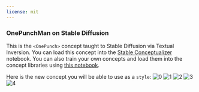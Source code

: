 ```yaml
---
license: mit
---
```

### OnePunchMan on Stable Diffusion
This is the `<OnePunch>` concept taught to Stable Diffusion via Textual Inversion. You can load this concept into the [Stable Conceptualizer](https://colab.research.google.com/github/huggingface/notebooks/blob/main/diffusers/stable_conceptualizer_inference.ipynb) notebook. You can also train your own concepts and load them into the concept libraries using [this notebook](https://colab.research.google.com/github/huggingface/notebooks/blob/main/diffusers/sd_textual_inversion_training.ipynb).

Here is the new concept you will be able to use as a `style`:
![<OnePunch> 0](https://huggingface.co/sd-concepts-library/onepunchman/resolve/main/concept_images/0.jpeg)
![<OnePunch> 1](https://huggingface.co/sd-concepts-library/onepunchman/resolve/main/concept_images/2.jpeg)
![<OnePunch> 2](https://huggingface.co/sd-concepts-library/onepunchman/resolve/main/concept_images/4.jpeg)
![<OnePunch> 3](https://huggingface.co/sd-concepts-library/onepunchman/resolve/main/concept_images/1.jpeg)
![<OnePunch> 4](https://huggingface.co/sd-concepts-library/onepunchman/resolve/main/concept_images/3.jpeg)

